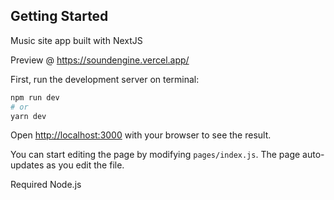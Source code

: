 ## Getting Started

Music site app built with NextJS

Preview @ https://soundengine.vercel.app/

First, run the development server on terminal:

```bash
npm run dev
# or
yarn dev
```

Open [http://localhost:3000](http://localhost:3000) with your browser to see the result.

You can start editing the page by modifying `pages/index.js`. The page auto-updates as you edit the file.

Required Node.js
